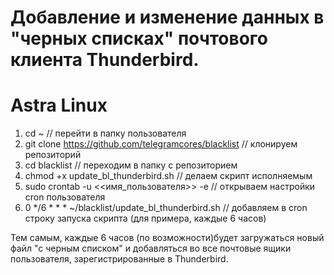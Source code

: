 # Добавление и изменение данных в "черных списках" почтового клиента Thunderbird.

# Astra Linux 
1. cd ~                                                             // перейти в папку пользователя
2. git clone https://github.com/telegramcores/blacklist             // клонируем репозиторий
3. cd blacklist                                                     // переходим в папку с репозиторием
4. chmod +x update_bl_thunderbird.sh                                // делаем скрипт исполняемым
5. sudo crontab -u <<имя_пользователя>> -e                          // открываем настройки cron пользователя
6. 0 */6 * * * ~/blacklist/update_bl_thunderbird.sh                 // добавляем в cron строку запуска скрипта (для примера, каждые 6 часов)

Тем самым, каждые 6 часов (по возможности)будет загружаться новый файл "с черным списком" и добавляться во все почтовые ящики пользователя, зарегистрированные в Thunderbird.
